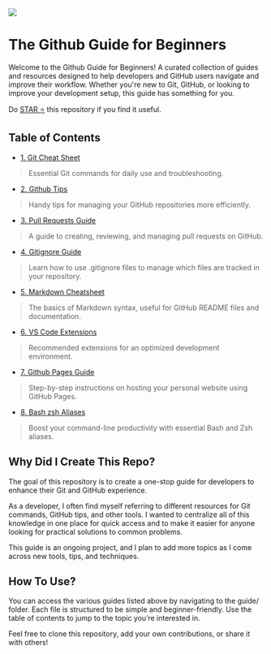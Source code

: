 ![](https://capsule-render.vercel.app/api?type=cylinder&height=150&color=timeGradient&text=Github%20101&reversal=false&desc=The%20Github%20Guide%20by%20PiyerX&textBg=false&fontAlignY=47&descAlignY=73)

# The Github Guide for Beginners
Welcome to the Github Guide for Beginners! 
A curated collection of guides and resources designed to help developers and GitHub users navigate and improve their workflow. Whether you're new to Git, GitHub, or looking to improve your development setup, this guide has something for you.

Do [STAR ⭐](https://github.com/piyerx) this repository if you find it useful.

## Table of Contents
* [1. Git Cheat Sheet](GUIDEs/01-git-cheat-sheet.md)
> Essential Git commands for daily use and troubleshooting.
* [2. Github Tips](GUIDEs/02-github-tips.md)
> Handy tips for managing your GitHub repositories more efficiently.
* [3. Pull Requests Guide](GUIDEs/03-pull-requests-guide.md)
> A guide to creating, reviewing, and managing pull requests on GitHub.
* [4. Gitignore Guide](GUIDEs/04-gitignore-guide.md)
> Learn how to use .gitignore files to manage which files are tracked in your repository.
* [5. Markdown Cheatsheet](GUIDEs/05-markdown-cheatsheet.md)
> The basics of Markdown syntax, useful for GitHub README files and documentation.
* [6. VS Code Extensions](GUIDEs/06-vscode-extensions.md)
> Recommended extensions for an optimized development environment.
* [7. Github Pages Guide](GUIDEs/07-github-pages-guide.md)
> Step-by-step instructions on hosting your personal website using GitHub Pages.
* [8. Bash zsh Aliases](GUIDEs/08-bash-zsh-aliases.md)
> Boost your command-line productivity with essential Bash and Zsh aliases.

## Why Did I Create This Repo?
The goal of this repository is to create a one-stop guide for developers to enhance their Git and GitHub experience. 

As a developer, I often find myself referring to different resources for Git commands, GitHub tips, and other tools. I wanted to centralize all of this knowledge in one place for quick access and to make it easier for anyone looking for practical solutions to common problems.

This guide is an ongoing project, and I plan to add more topics as I come across new tools, tips, and techniques.

## How To Use?
You can access the various guides listed above by navigating to the guide/ folder. Each file is structured to be simple and beginner-friendly. Use the table of contents to jump to the topic you’re interested in.

Feel free to clone this repository, add your own contributions, or share it with others!
